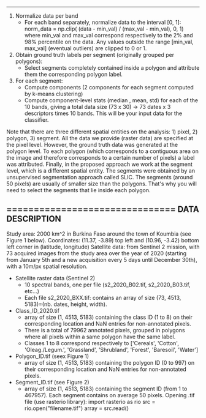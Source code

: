 ------------------
1) Normalize data per band
	- For each band separately, normalize data to the interval [0, 1]:
	    norm_data = np.clip( (data - min_val) / (max_val - min_val), 0, 1)
	    where min_val and max_val correspond respectively to the 2% and 98% percentile on the data. Any values outside the range [min_val, max_val] (eventual outliers) are clipped to 0 or 1.
2) Obtain ground truth labels per segment (originally grouped per polygons):
	- Select segments completely contained inside a polygon and attribute them the corresponding polygon label.
3) For each segment:
	- Compute components (2 components for each segment computed by k-means clustering)
	- Compute component-level stats (median , mean, std) for each of the 10 bands, giving a total data size (73 x 30) -> 73 dates x 3 descriptors times 10 bands. This will be your input data for the classifier.


Note that there are three different spatial entities on the analysis: 1) pixel, 2) polygon, 3) segment.
All the data we provide (raster data) are specified at the pixel level.
However, the ground truth data was generated at the polygon level. To each polygon (which corresponds to a contiguous area on the image and therefore corresponds to a certain number of pixels) a label was attributed.
Finally, in the proposed approach we work at the segment level, which is a different spatial entity. The segments were obtained by an unsupervised segmentation approach called SLIC. The segments (around 50 pixels) are usually of smaller size than the polygons. That's why you will need to select the segments that lie inside each polygon.





===============================
DATA DESCRIPTION
----------------
Study area: 2000 km^2 in Burkina Faso around the town of Koumbia (see Figure 1 below).
Coordinates: (11.37, -3.89) top left and (10.96, -3.42) bottom left corner in (latitude, longitude)
Satellite data: from Sentinel 2 mission, with 73 acquired images from the study area over the year of 2020 (starting from January 5th and a new acquisition every 5 days until December 30th), with a 10m/px spatial resolution.
- Satellite raster data (Sentinel 2)
	- 10 spectral bands, one per file (s2_2020_B02.tif, s2_2020_B03.tif, etc...)
	- Each file s2_2020_BXX.tif: contains an array of size (73, 4513, 5183)=(nb. dates, height, width).
- Class_ID_2020.tif
	- array of size (1, 4513, 5183) containing the class ID (1 to 8) on their corresponding location and NaN entries for non-annotated pixels.
	- There is a total of 79962 annotated pixels, grouped in polygons where all pixels within a same polygon have the same label.
	- Classes 1 to 8 correspond respectively to ['Cereals', 'Cotton', 'Oleag./Legum.', 'Grassland', 'Shrubland', 'Forest', 'Baresoil', 'Water']
- Polygon_ID.tif (seex Figure 1)
	- array of size (1, 4513, 5183) containing the polygon ID (0 to 997) on their corresponding location and NaN entries for non-annotated pixels.
- Segment_ID.tif (see Figure 2)
	- array of size (1, 4513, 5183) containing the segment ID (from 1 to 467957). Each segment contains on average 50 pixels.
Opening .tif file (use rasterio library):
	import rasterio as rio
	src = rio.open("filename.tif")
	array = src.read()
